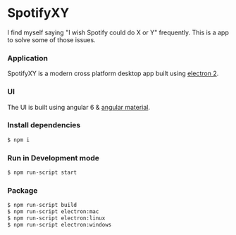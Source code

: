 # SpotifyXY

I find myself saying "I wish Spotify could do X or Y" frequently. This is a app to solve some of those issues.

### Application
SpotifyXY is a modern cross platform desktop app built using [electron 2](https://github.com/electron/electron).

### UI

The UI is built using angular 6 & [angular material](https://github.com/angular/material2).

### Install dependencies
```sh
$ npm i
```
### Run in Development mode
```sh
$ npm run-script start
```
### Package
```sh
$ npm run-script build
$ npm run-script electron:mac
$ npm run-script electron:linux
$ npm run-script electron:windows
```
